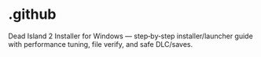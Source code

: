 # .github
Dead Island 2 Installer for Windows — step‑by‑step installer/launcher guide with performance tuning, file verify, and safe DLC/saves.
